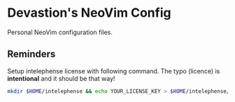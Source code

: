 # Devastion's NeoVim Config

Personal NeoVim configuration files.

## Reminders

Setup intelephense license with following command. The typo (licence) is **intentional** and it should be that way!

```sh
mkdir $HOME/intelephense && echo YOUR_LICENSE_KEY > $HOME/intelephense/licence.txt
```
